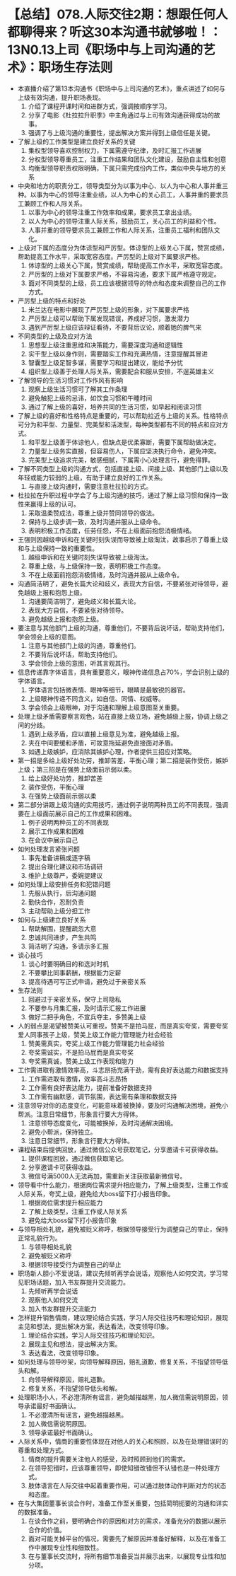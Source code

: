 # 【总结】078.人际交往2期：想跟任何人都聊得来？听这30本沟通书就够啦！：13N0.13上司《职场中与上司沟通的艺术》：职场生存法则

-   本直播介绍了第13本沟通书《职场中与上司沟通的艺术》，重点讲述了如何与上级有效沟通，提升职场表现。
    1.  介绍了课程开课时间和进群方式，强调按顺序学习。
    2.  分享了电影《杜拉拉升职季》中主角通过与上司有效沟通获得成功的故事。
    3.  强调了与上级沟通的重要性，提出解决方案并得到上级信任是关键。
-   了解上级的工作类型是建立良好关系的关键
    1.  集权型领导喜欢控制权力，下属需遵守纪律，及时汇报工作进展
    2.  分权型领导尊重员工，注重工作结果和团队文化建设，鼓励自主性和创意
    3.  均衡型领导职责权限明确，下属只需完成份内工作，类似中央与地方的关系
-   中央和地方的职责分工，领导类型分为以事为中心、以人为中心和人事并重三种。以事为中心的领导注重业绩，以人为中心的关心员工，人事并重的要求员工兼顾工作和人际关系。
    1.  以事为中心的领导注重工作效率和成果，要求员工拿出业绩。
    2.  以人为中心的领导注重人际关系，鼓励员工，关心员工的利益和个性。
    3.  人事并重的领导要求员工兼顾工作和人际关系，注重员工福利和团队文化。
-   上级对下属的态度分为体谅型和严厉型。体谅型的上级关心下属，赞赏成绩，帮助提高工作水平，采取宽容态度。严厉型的上级对下属要求严格。
    1.  体谅型的上级关心下属，赞赏成绩，帮助提高工作水平，采取宽容态度。
    2.  严厉型的上级对下属要求严格，不容易沟通，要求下属严格遵守规定。
    3.  面对不同类型的上级，员工应该根据领导的特点和态度来调整自己的工作方式。
-   严厉型上级的特点和好处
    1.  米兰达在电影中展现了严厉型上级的形象，对下属要求严格
    2.  严厉型上级可以帮助下属发现错误，养成好习惯，激发潜力
    3.  遇到严厉型上级应该辩证看待，不要背后议论，顺着她的脾气来
-   不同类型的上级及应对方法
    1.  思想型上级注重思维和决策能力，需要深度沟通和逻辑性
    2.  实干型上级以身作则，需要踏实工作和充满热情，注意提醒其冒进
    3.  智囊型上级足智多谋，需要学习和提出建议，能给予分忧
    4.  组织型上级善于处理人际关系，需要配合和服从安排，不逞英雄主义
-   了解领导的生活习惯对工作作风有影响
    1.  观察上级生活习惯可了解其工作条理
    2.  避免触犯上级的忌讳，如饮食习惯和午睡时间
    3.  通过了解上级的喜好，培养共同的生活习惯，如早起和阅读习惯
-   了解上级的喜好和性格特点是重要的，可以帮助拉近与上级的关系。性格特点可分为和平型、力量型、完美型和活泼型，每种类型都有不同的特点和应对方式。
    1.  和平型上级善于体谅他人，但缺点是优柔寡断，需要下属帮助做决定。
    2.  力量型上级务实直接，但容易伤人，下属应坚决执行命令，避免冲突。
    3.  完美型上级追求完美，敏感细腻，下属需小心处理言行，避免得罪。
-   了解不同类型上级的沟通方式，包括直接上级、间接上级、其他部门上级以及年轻或能力较弱的上级，有助于建立良好的工作关系。
    1.  与直接上级沟通时，需要注意杜拉拉的方式。
-   杜拉拉在升职过程中学会了与上级沟通的技巧，通过了解上级习惯和保持一致性来赢得上级的认可。
    1.  采取温柔赞成法，尊重上级并赞同领导的做法。
    2.  保持与上级步调一致，及时沟通并服从上级命令。
    3.  表明积极工作态度，任劳任怨，不在上级面前抱怨消极情绪。
-   王强则因越级申诉和在关键时刻失误而导致被上级淘汰，故事启示了尊重上级和与上级保持一致的重要性。
    1.  越级申诉和在关键时刻失误导致被上级淘汰。
    2.  尊重上级，与上级保持一致，表明积极工作态度。
    3.  不在上级面前抱怨消极情绪，及时沟通并服从上级命令。
-   沟通简洁明了，避免长篇大论和歧义，表现大方自信，不要紧张对待领导，避免越级上报和抱怨上级。
    1.  沟通要简洁明了，避免歧义和长篇大论。
    2.  表现大方自信，不要紧张对待领导。
    3.  避免越级上报和抱怨上级。
-   要注意与其他部门上级的沟通，尊重他们，不要背后说坏话，帮助支持他们，学会领会上级的意图。
    1.  注意与其他部门上级的沟通，尊重他们。
    2.  不要背后说坏话，帮助支持他们。
    3.  学会领会上级的意图，听其言观其行。
-   信息传递靠字体语言，具有重要意义，眼神传递信息占70%，学会识别上级的字体语言。
    1.  字体语言包括微表情、眼神等细节，眼睛是最敏锐的器官。
    2.  上级眼神传递不同含义，如自信、同情、权威等。
    3.  学会领会上级眼神，对于沟通和理解上级意图至关重要。
-   处理上级矛盾需要察言观色，站在直接上级立场，避免越级上报，协调上级之间的分歧。
    1.  遇到上级矛盾，应以直接上级意见为准，避免越级上报。
    2.  夹在中间要缓和矛盾，可故意拖延避免直接面对矛盾。
    3.  如遇上级嫉妒，应消除其嫉妒心理，作者提供三招应对策略。
-   第一招是多给上级好处功劳，推卸苦差，平衡心理；第二招是装作受伤，嫉妒上级；第三招是在强势上级面前示弱以柔。
    1.  给上级好处功劳，推卸苦差
    2.  装作受伤，平衡心理
    3.  在强势上级面前示弱以柔
-   第二部分讲跟上级沟通的实用技巧，通过例子说明两种员工的不同表现，强调要在上级面前展示自己的工作成果和困难。
    1.  例子说明两种员工的不同表现
    2.  展示工作成果和困难
    3.  在会议中展示自己
-   如何处理发言紧张问题
    1.  事先准备讲稿或逐字稿
    2.  提出合理化建议和市场调研
    3.  维护上级尊严，委婉提建议
-   如何处理上级安排任务和犯错问题
    1.  先服从执行，后沟通问题
    2.  勤快合作，忍耐负责
    3.  主动帮助上级分担工作
-   如何与上级建立良好关系
    1.  帮助解围，提醒疏忽大意
    2.  忠诚共同进步，产生共鸣
    3.  简洁明了沟通，多请示多汇报
-   谈心技巧
    1.  谈心时要明确目的和选对时机
    2.  不要攀比同事薪酬，根据能力定薪
    3.  提高待遇可写正式申请，避免过于亲密关系
-   生存法则
    1.  回避过于亲密关系，保守上司隐私
    2.  不要参与月集汇报，及时请示汇报工作进展
    3.  做好二把手角色，不宣兵夺主，多赞美上级
-   人的弱点是渴望被赞美认可重视，赞美不是拍马屁，而是真实夸奖，需要夸奖爱人同事孩子上级，赞美上级工作能力管理能力社会经验
    1.  赞美需真实，夸奖上级工作能力管理能力社会经验
    2.  夸奖需诚实，不是拍马屁而是真实夸奖
    3.  夸奖需真诚，赞美上级工作表现和能力
-   工作需进取有激情效率高，斗志昂扬充满干劲，需有良好表达能力和数据支持
    1.  工作需进取有激情，效率高斗志昂扬
    2.  工作需有良好表达能力，提前准备好数据支持
    3.  工作需有幽默感，调节氛围，表达需有条理和数据支持
-   注意领导对你的态度变化，可能意味着被换掉，要及时沟通解决困境，避免小帮派。注意日常细节，形象言行要大方得体。
    1.  注意领导态度变化，可能被换掉，及时沟通解决困境。
    2.  避免小帮派，保持独立。
    3.  注意日常细节，形象言行要大方得体。
-   课程结束后提供回放，通过微信公众号获取笔记，分享邀请卡可获得收益。
    1.  提供课程回放，通过微信获取笔记。
    2.  分享邀请卡可获得收益。
    3.  微信号满5000人无法再加，需重新关注获取最新微信号。
-   领导看中什么能力，根据岗位需求提升相应能力，了解上级类型，注重工作或人际关系，夸奖上级，避免给大boss留下打小报告印象。
    1.  根据岗位需求提升相应能力
    2.  了解上级类型，注重工作或人际关系
    3.  避免给大boss留下打小报告印象
-   与领导相处礼貌，避免被贬义称呼，根据领导接受行为调整自己的举止，保持正常礼貌行为。
    1.  与领导相处礼貌
    2.  避免被贬义称呼
    3.  根据领导接受行为调整自己的举止
-   职场新人胆小不爱说话，建议先倾听再学会说话，观察他人如何交流，学习常见职场话题，加入书友群提升交流能力。
    1.  先倾听再学会说话
    2.  观察他人如何交流
    3.  加入书友群提升交流能力
-   怎样提升销售情商，建议理论结合实践，学习人际交往技巧和理论知识，展现主见和想法，提出解决方案，表达看法，改变领导印象。
    1.  理论结合实践，学习人际交往技巧和理论知识。
    2.  展现主见和想法，提出解决方案。
    3.  表达看法，改变领导印象。
-   如何处理与领导吵架，向领导解释原因，赔礼道歉，修复关系，不指望领导低头和解。
    1.  向领导解释原因，赔礼道歉。
    2.  修复关系，不指望领导低头和解。
-   处理职场小人，不必澄清所有谣言，避免越描越黑，加人微信需说明原因，领导承诺最好书面确认。
    1.  不必澄清所有谣言，避免越描越黑。
    2.  加人微信需说明原因。
    3.  领导承诺最好书面确认。
-   人际关系中，情商的重要性体现在对他人的关心和照顾，以及在处理错误时的尊重和处理方式。
    1.  情商的提升需要关注他人的感受，及时照顾到他们的需求。
    2.  在领导犯错时，应该尊重领导，即使知错改错但不认错也是一种处理方式。
    3.  肢体语言在人际交往中起着重要作用，可以通过肢体动作判断对方的状态和态度。
-   在与大集团董事长谈合作时，准备工作至关重要，包括简明扼要的沟通和详实的数据准备。
    1.  在谈合作之前，要明确合作的原因和对方的需求，准备充分的数据以展示合作的价值。
    2.  面对可能关掉平台的情况，需要先了解原因并准备好解释，以及在准备工作中展现专业性和细致性。
    3.  在与董事长交流时，将所有细节准备妥当并展示出来，以展现专业性和加分项。